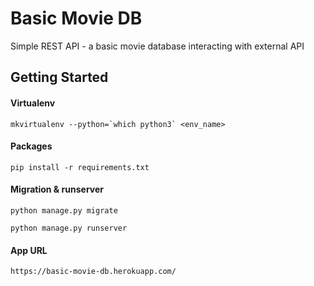 # Basic Movie DB

Simple REST API - a basic movie database interacting with external API

## Getting Started
#### Virtualenv
```
mkvirtualenv --python=`which python3` <env_name>
```

#### Packages
```
pip install -r requirements.txt
```

#### Migration & runserver
```
python manage.py migrate

```
```
python manage.py runserver
```

#### App URL
```
https://basic-movie-db.herokuapp.com/
```
